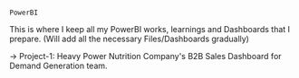                                                                         PowerBI

This is where I keep all my PowerBI works, learnings and Dashboards that I prepare. (Will add all the necessary Files/Dashboards gradually)


-> Project-1: Heavy Power Nutrition Company's
   B2B Sales Dashboard for Demand Generation team.

